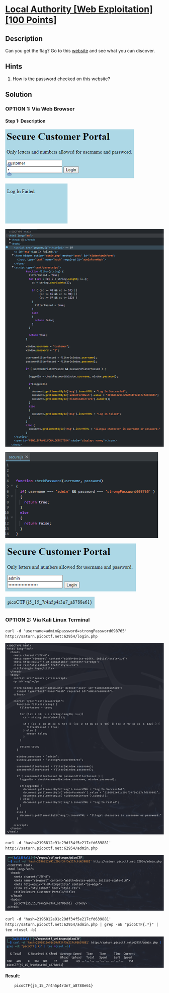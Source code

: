 # [Local Authority [Web Exploitation] [100 Points]](https://play.picoctf.org/practice/challenge/278?category=1&originalEvent=70&page=1) #

## Description ##
Can you get the flag?
Go to this [website](http://saturn.picoctf.net:64293/) and see what you can discover.

## Hints ##
1. How is the password checked on this website?

## Solution ##

### OPTION 1: Via Web Browser ###
#### Step 1: Description ####
![](images/webpage.png)

![](images/webpage_failed.png)

![](images/webpage_inspectFailed.png)

![](images/webpage_inspectSecure.js.png)

![](images/webpage_login.png)

![](images/webpage_loggedIn.png)

### OPTION 2: Via Kali Linux Terminal ###

`curl -d 'username=admin&password=strongPassword098765' http://saturn.picoctf.net:62954/login.php`

![](images/webpage_login.php.png)

`curl -d 'hash=2196812e91c29df34f5e217cfd639881' http://saturn.picoctf.net:62954/admin.php`

![](images/webpage_admin.php.png)

`curl -d 'hash=2196812e91c29df34f5e217cfd639881' http://saturn.picoctf.net:62954/admin.php | grep -oE "picoCTF{.*}" | tee >(xsel -b)`

![](images/webpage_retrieveFlag.png)

**Result**:

        picoCTF{j5_15_7r4n5p4r3n7_a8788e61}
